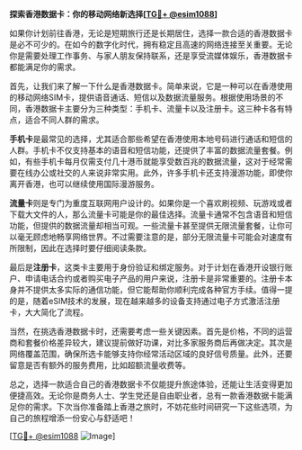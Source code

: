 **探索香港数据卡：你的移动网络新选择[[TG💪+ @esim1088](https://t.me/s/esim1088)]**

如果你计划前往香港，无论是短期旅行还是长期居住，选择一款合适的香港数据卡是必不可少的。在如今的数字化时代，拥有稳定且高速的网络连接至关重要。无论你是需要处理工作事务、与家人朋友保持联系，还是享受流媒体娱乐，香港数据卡都能满足你的需求。

首先，让我们来了解一下什么是香港数据卡。简单来说，它是一种可以在香港使用的移动网络SIM卡，提供语音通话、短信以及数据流量服务。根据使用场景的不同，香港数据卡主要分为三种类型：手机卡、流量卡以及注册卡。这三种卡各有特点，适合不同人群的需求。

**手机卡**是最常见的选择，尤其适合那些希望在香港使用本地号码进行通话和短信的人群。手机卡不仅支持基本的语音和短信功能，还提供了丰富的数据流量套餐。例如，有些手机卡每月仅需支付几十港币就能享受数百兆的数据流量，这对于经常需要在线办公或社交的人来说非常实用。此外，许多手机卡还支持漫游功能，即使你离开香港，也可以继续使用国际漫游服务。

**流量卡**则是专门为重度互联网用户设计的。如果你是一个喜欢刷视频、玩游戏或者下载大文件的人，那么流量卡可能是你的最佳选择。流量卡通常不包含语音和短信功能，但提供的数据流量却相当可观。一些流量卡甚至提供无限流量套餐，让你可以毫无顾虑地畅享网络世界。不过需要注意的是，部分无限流量卡可能会对速度有所限制，因此在选择时要仔细阅读条款。

最后是**注册卡**，这类卡主要用于身份验证和绑定服务。对于计划在香港开设银行账户、申请电话合约或者购买电子产品的用户来说，注册卡是非常重要的。注册卡本身并不提供太多实际的通信功能，但它能帮助你顺利完成各种官方手续。值得一提的是，随着eSIM技术的发展，现在越来越多的设备支持通过电子方式激活注册卡，大大简化了流程。

当然，在挑选香港数据卡时，还需要考虑一些关键因素。首先是价格，不同的运营商和套餐价格差异较大，建议提前做好功课，对比多家服务商后再做决定。其次是网络覆盖范围，确保所选卡能够支持你经常活动区域的良好信号质量。此外，还要留意是否有额外的服务费用，比如超额流量收费等。

总之，选择一款适合自己的香港数据卡不仅能提升旅途体验，还能让生活变得更加便捷高效。无论你是商务人士、学生党还是自由职业者，总有一款香港数据卡能满足你的需求。下次当你准备踏上香港之旅时，不妨花些时间研究一下这些选项，为自己的旅程增添一份安心与舒适吧！

[[TG💪+ @esim1088](https://t.me/s/esim1088) ![Image](https://i.postimg.cc/4NQfJmqS/Snipaste-2025-05-13-00-14-12.png)]